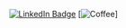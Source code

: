 [![LinkedIn Badge](https://img.shields.io/badge/LinkedIn-Profile-informational?style=for-the-badge&logo=linkedin&logoColor=white&color=0D76A8)](https://www.linkedin.com/in/shih-yu-hwang/)
[![Coffee](https://img.shields.io/badge/?style=for-the-badge&logo=buymeacoffee&logoColor=white&color=0D76A8)]
